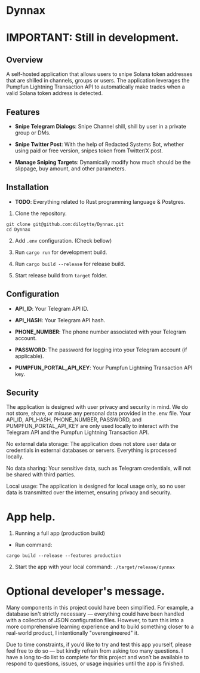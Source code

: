 # Dynnax

# IMPORTANT: Still in development.

## Overview

A self-hosted application that allows users to snipe Solana token addresses that are shilled in channels, groups or users.
The application leverages the Pumpfun Lightning Transaction API to automatically make trades when a valid Solana token address is detected.

## Features

- **Snipe Telegram Dialogs**: Snipe Channel shill, shill by user in a private group or DMs.

- **Snipe Twitter Post**: With the help of Redacted Systems Bot, whether using paid or free version, snipes token from Twitter/X post.

- **Manage Sniping Targets**: Dynamically modify how much should be the slippage, buy amount, and other parameters.


## Installation

- **TODO**: Everything related to Rust programming language & Postgres.

1. Clone the repository.

```
git clone git@github.com:diloytte/Dynnax.git
cd Dynnax
```

2. Add `.env` configuration. (Check bellow)

3. Run `cargo run` for development build.

4. Run `cargo build --release` for release build.

5. Start release build from `target` folder.

## Configuration

- **API_ID**: Your Telegram API ID.

- **API_HASH**: Your Telegram API hash.

- **PHONE_NUMBER**: The phone number associated with your Telegram account.

- **PASSWORD**: The password for logging into your Telegram account (if applicable).

- **PUMPFUN_PORTAL_API_KEY**: Your Pumpfun Lightning Transaction API key.

## Security

The application is designed with user privacy and security in mind. We do not store, share, or misuse any personal data provided in the .env file. Your API_ID, API_HASH, PHONE_NUMBER, PASSWORD, and PUMPFUN_PORTAL_API_KEY are only used locally to interact with the Telegram API and the Pumpfun Lightning Transaction API.

No external data storage: The application does not store user data or credentials in external databases or servers. Everything is processed locally.

No data sharing: Your sensitive data, such as Telegram credentials, will not be shared with third parties.

Local usage: The application is designed for local usage only, so no user data is transmitted over the internet, ensuring privacy and security.

# App help.

1. Running a full app (production build)
 - Run command: 
 ```
 cargo build --release --features production
 ```
2. Start the app with your local command: `./target/release/dynnax`

# Optional developer's message.

Many components in this project could have been simplified. For example, a database isn't strictly necessary — everything could have been handled with a collection of JSON configuration files. However, to turn this into a more comprehensive learning experience and to build something closer to a real-world product, I intentionally "overengineered" it.

Due to time constraints, if you’d like to try and test this app yourself, please feel free to do so — but kindly refrain from asking too many questions. I have a long to-do list to complete for this project and won’t be available to respond to questions, issues, or usage inquiries until the app is finished.